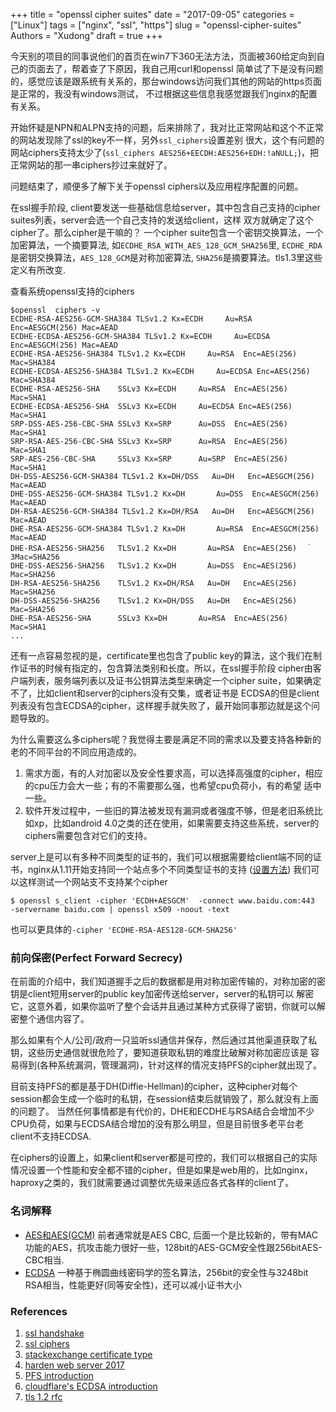 +++
title = "openssl cipher suites"
date = "2017-09-05"
categories = ["Linux"]
tags = ["nginx", "ssl", "https"]
slug = "openssl-cipher-suites"
Authors = "Xudong"
draft = true
+++


今天别的项目的同事说他们的首页在win7下360无法方法，页面被360给定向到自己的页面去了，帮着查了下原因，我自己用curl和openssl
简单试了下是没有问题的，感觉应该是跟系统有关系的，那台windows访问我们其他的网站的https页面是正常的，我没有windows测试，
不过根据这些信息我感觉跟我们nginx的配置有关系。

开始怀疑是NPN和ALPN支持的问题，后来排除了，我对比正常网站和这个不正常的网站发现除了ssl的key不一样，另外`ssl_ciphers`设置差别
很大，这个有问题的网站ciphers支持太少了(`ssl_ciphers AES256+EECDH:AES256+EDH:!aNULL;`)，把正常网站的那一串ciphers抄过来就好了。

问题结束了，顺便多了解下关于openssl ciphers以及应用程序配置的问题。

<!--more-->

在ssl握手阶段, client要发送一些基础信息给server，其中包含自己支持的cipher suites列表，server会选一个自己支持的发送给client，这样
双方就确定了这个cipher了。那么cipher是干嘛的？ 一个cipher suite包含一个密钥交换算法，一个加密算法，一个摘要算法,
如`ECDHE_RSA_WITH_AES_128_GCM_SHA256`里, `ECDHE_RDA`是密钥交换算法，`AES_128_GCM`是对称加密算法, `SHA256`是摘要算法。tls1.3里这些
定义有所改变.

查看系统openssl支持的ciphers
``` shell
$openssl  ciphers -v
ECDHE-RSA-AES256-GCM-SHA384 TLSv1.2 Kx=ECDH     Au=RSA  Enc=AESGCM(256) Mac=AEAD
ECDHE-ECDSA-AES256-GCM-SHA384 TLSv1.2 Kx=ECDH     Au=ECDSA Enc=AESGCM(256) Mac=AEAD
ECDHE-RSA-AES256-SHA384 TLSv1.2 Kx=ECDH     Au=RSA  Enc=AES(256)  Mac=SHA384
ECDHE-ECDSA-AES256-SHA384 TLSv1.2 Kx=ECDH     Au=ECDSA Enc=AES(256)  Mac=SHA384
ECDHE-RSA-AES256-SHA    SSLv3 Kx=ECDH     Au=RSA  Enc=AES(256)  Mac=SHA1
ECDHE-ECDSA-AES256-SHA  SSLv3 Kx=ECDH     Au=ECDSA Enc=AES(256)  Mac=SHA1
SRP-DSS-AES-256-CBC-SHA SSLv3 Kx=SRP      Au=DSS  Enc=AES(256)  Mac=SHA1
SRP-RSA-AES-256-CBC-SHA SSLv3 Kx=SRP      Au=RSA  Enc=AES(256)  Mac=SHA1
SRP-AES-256-CBC-SHA     SSLv3 Kx=SRP      Au=SRP  Enc=AES(256)  Mac=SHA1
DH-DSS-AES256-GCM-SHA384 TLSv1.2 Kx=DH/DSS   Au=DH   Enc=AESGCM(256) Mac=AEAD
DHE-DSS-AES256-GCM-SHA384 TLSv1.2 Kx=DH       Au=DSS  Enc=AESGCM(256) Mac=AEAD
DH-RSA-AES256-GCM-SHA384 TLSv1.2 Kx=DH/RSA   Au=DH   Enc=AESGCM(256) Mac=AEAD
DHE-RSA-AES256-GCM-SHA384 TLSv1.2 Kx=DH       Au=RSA  Enc=AESGCM(256) Mac=AEAD
DHE-RSA-AES256-SHA256   TLSv1.2 Kx=DH       Au=RSA  Enc=AES(256)  ｀3Mac=SHA256
DHE-DSS-AES256-SHA256   TLSv1.2 Kx=DH       Au=DSS  Enc=AES(256)  Mac=SHA256
DH-RSA-AES256-SHA256    TLSv1.2 Kx=DH/RSA   Au=DH   Enc=AES(256)  Mac=SHA256
DH-DSS-AES256-SHA256    TLSv1.2 Kx=DH/DSS   Au=DH   Enc=AES(256)  Mac=SHA256
DHE-RSA-AES256-SHA      SSLv3 Kx=DH       Au=RSA  Enc=AES(256)  Mac=SHA1
...
```

还有一点容易忽视的是，certificate里也包含了public key的算法，这个我们在制作证书的时候有指定的，包含算法类别和长度。所以，在ssl握手阶段
cipher由客户端列表，服务端列表以及证书公钥算法类型来确定一个cipher suite，如果确定不了，比如client和server的ciphers没有交集，或者证书是
ECDSA的但是client列表没有包含ECDSA的cipher，这样握手就失败了，最开始同事那边就是这个问题导致的。

为什么需要这么多ciphers呢？我觉得主要是满足不同的需求以及要支持各种新的老的不同平台的不同应用造成的。
1. 需求方面，有的人对加密以及安全性要求高，可以选择高强度的cipher，相应的cpu压力会大一些；有的不需要那么强，也希望cpu负荷小，有的希望
适中一些。
2. 软件开发过程中，一些旧的算法被发现有漏洞或者强度不够，但是老旧系统比如xp，比如android 4.0之类的还在使用，如果需要支持这些系统，server的
ciphers需要包含对它们的支持。


server上是可以有多种不同类型的证书的，我们可以根据需要给client端不同的证书，nginx从1.11开始支持同一个站点多个不同类型证书的支持
([设置方法](https://scotthelme.co.uk/hybrid-rsa-and-ecdsa-certificates-with-nginx/))
我们可以这样测试一个网站支不支持某个cipher
``` shell
$ openssl s_client -cipher 'ECDH+AESGCM'  -connect www.baidu.com:443  -servername baidu.com | openssl x509 -noout -text
```
也可以更具体的`-cipher 'ECDHE-RSA-AES128-GCM-SHA256'`

### 前向保密(Perfect Forward Secrecy)
在前面的介绍中，我们知道握手之后的数据都是用对称加密传输的，对称加密的密钥是client短用server的public key加密传送给server，server的私钥可以
解密它，这意外着，如果你监听了整个会话并且通过某种方式获得了密钥，你就可以解密整个通信内容了。

那么如果有个人/公司/政府一只监听ssl通信并保存，然后通过其他渠道获取了私钥，这些历史通信就很危险了，要知道获取私钥的难度比破解对称加密应该是
容易得到(各种系统漏洞，管理漏洞)，针对这样的情况支持PFS的cipher就出现了。

目前支持PFS的都是基于DH(Diffie-Hellman)的cipher，这种cipher对每个session都会生成一个临时的私钥，在session结束后就销毁了，那么就没有上面的问题了。
当然任何事情都是有代价的，DHE和ECDHE与RSA结合会增加不少CPU负荷，如果与ECDSA结合增加的没有那么明显，但是目前很多老平台老client不支持ECDSA.


在ciphers的设置上，如果client和server都是可控的，我们可以根据自己的实际情况设置一个性能和安全都不错的cipher，但是如果是web用的，比如nginx，
haproxy之类的，我们就需要通过调整优先级来适应各式各样的client了。


### 名词解释
- [AES和AES(GCM)](https://crypto.stackexchange.com/questions/2310/what-is-the-difference-between-cbc-and-gcm-mode) 前者通常就是AES CBC, 后面一个是比较新的，带有MAC功能的AES，抗攻击能力很好一些，128bit的AES-GCM安全性跟256bitAES-CBC相当.
- [ECDSA](https://en.wikipedia.org/wiki/Elliptic_Curve_Digital_Signature_Algorithm) 一种基于椭圆曲线密码学的签名算法，256bit的安全性与3248bit RSA相当，性能更好(同等安全性)，还可以减小证书大小

### References
1. [ssl handshake](https://www.ssl.com/article/ssl-tls-handshake-overview/)
2. [ssl ciphers](https://thycotic.com/company/blog/2014/05/16/ssl-beyond-the-basics-part-2-ciphers/)
3. [stackexchange certificate type](https://security.stackexchange.com/questions/7440/what-ciphers-should-i-use-in-my-web-server-after-i-configure-my-ssl-certificate)
4. [harden web server 2017](https://hynek.me/articles/hardening-your-web-servers-ssl-ciphers/)
5. [PFS introduction](https://www.namecheap.com/support/knowledgebase/article.aspx/9652/38/perfect-forward-secrecy-what-it-is)
6. [cloudflare's ECDSA introduction](https://blog.cloudflare.com/ecdsa-the-digital-signature-algorithm-of-a-better-internet/)
7. [tls 1.2 rfc](https://tools.ietf.org/html/rfc5246#appendix-A.4.2)
